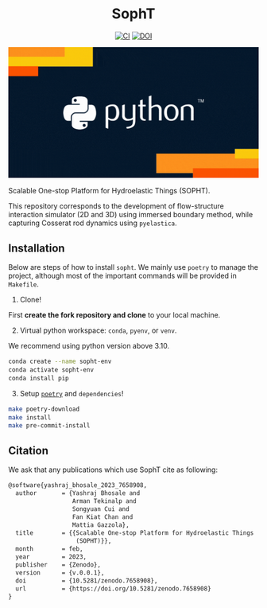 <div align='center'>
<h1> SophT </h1>

[![CI][badge-CI]][link-CI] [![DOI][badge-doi]][link-doi]
 </div>

![](giphy.gif)

Scalable One-stop Platform for Hydroelastic Things (SOPHT).

This repository corresponds to the development of flow-structure
interaction simulator (2D and 3D) using immersed boundary method, while capturing Cosserat rod dynamics
using `pyelastica`.

## Installation

Below are steps of how to install `sopht`. We mainly use `poetry` to manage
the project, although most of the important commands will be provided in `Makefile`.

1. Clone!

First **create the fork repository and clone** to your local machine.

2. Virtual python workspace: `conda`, `pyenv`, or `venv`.

We recommend using python version above 3.10.

```bash
conda create --name sopht-env
conda activate sopht-env
conda install pip
```

3. Setup [`poetry`](https://python-poetry.org) and `dependencies`!

```bash
make poetry-download
make install
make pre-commit-install
```

## Citation

We ask that any publications which use SophT cite as following:

```
@software{yashraj_bhosale_2023_7658908,
  author       = {Yashraj Bhosale and
                  Arman Tekinalp and
                  Songyuan Cui and
                  Fan Kiat Chan and
                  Mattia Gazzola},
  title        = {{Scalable One-stop Platform for Hydroelastic Things 
                   (SOPHT)}},
  month        = feb,
  year         = 2023,
  publisher    = {Zenodo},
  version      = {v.0.0.1},
  doi          = {10.5281/zenodo.7658908},
  url          = {https://doi.org/10.5281/zenodo.7658908}
}
```

[badge-doi]: https://zenodo.org/badge/498451510.svg
[badge-CI]: https://github.com/SophT-Team/SophT/workflows/CI/badge.svg

[link-doi]: https://zenodo.org/badge/latestdoi/498451510
[link-CI]: https://github.com/SophT-Team/SophT/actions


